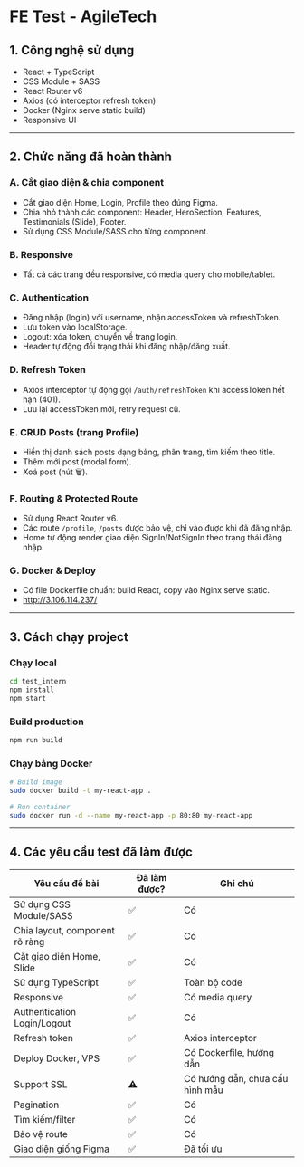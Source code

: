 # FE Test - AgileTech

## 1. Công nghệ sử dụng
- React + TypeScript
- CSS Module + SASS
- React Router v6
- Axios (có interceptor refresh token)
- Docker (Nginx serve static build)
- Responsive UI

---

## 2. Chức năng đã hoàn thành

### A. Cắt giao diện & chia component
- Cắt giao diện Home, Login, Profile theo đúng Figma.
- Chia nhỏ thành các component: Header, HeroSection, Features, Testimonials (Slide), Footer.
- Sử dụng CSS Module/SASS cho từng component.

### B. Responsive
- Tất cả các trang đều responsive, có media query cho mobile/tablet.

### C. Authentication
- Đăng nhập (login) với username, nhận accessToken và refreshToken.
- Lưu token vào localStorage.
- Logout: xóa token, chuyển về trang login.
- Header tự động đổi trạng thái khi đăng nhập/đăng xuất.

### D. Refresh Token
- Axios interceptor tự động gọi `/auth/refreshToken` khi accessToken hết hạn (401).
- Lưu lại accessToken mới, retry request cũ.

### E. CRUD Posts (trang Profile)
- Hiển thị danh sách posts dạng bảng, phân trang, tìm kiếm theo title.
- Thêm mới post (modal form).
- Xoá post (nút 🗑️).
### F. Routing & Protected Route
- Sử dụng React Router v6.
- Các route `/profile`, `/posts` được bảo vệ, chỉ vào được khi đã đăng nhập.
- Home tự động render giao diện SignIn/NotSignIn theo trạng thái đăng nhập.

### G. Docker & Deploy
- Có file Dockerfile chuẩn: build React, copy vào Nginx serve static.
- http://3.106.114.237/

---

## 3. Cách chạy project

### Chạy local
```bash
cd test_intern
npm install
npm start
```

### Build production
```bash
npm run build
```

### Chạy bằng Docker
```bash
# Build image
sudo docker build -t my-react-app .

# Run container
sudo docker run -d --name my-react-app -p 80:80 my-react-app
```

---

## 4. Các yêu cầu test đã làm được

| Yêu cầu đề bài | Đã làm được? | Ghi chú |
|----------------|--------------|---------|
| Sử dụng CSS Module/SASS | ✅ | Có |
| Chia layout, component rõ ràng | ✅ | Có |
| Cắt giao diện Home, Slide | ✅ | Có |
| Sử dụng TypeScript | ✅ | Toàn bộ code |
| Responsive | ✅ | Có media query |
| Authentication Login/Logout | ✅ | Có |
| Refresh token | ✅ | Axios interceptor |
| Deploy Docker, VPS | ✅ | Có Dockerfile, hướng dẫn |
| Support SSL | ⚠️ | Có hướng dẫn, chưa cấu hình mẫu |
| Pagination | ✅ | Có |
| Tìm kiếm/filter | ✅ | Có |
| Bảo vệ route | ✅ | Có |
| Giao diện giống Figma | ✅ | Đã tối ưu |


